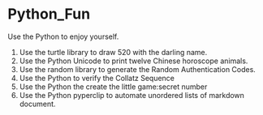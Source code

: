 # Python_Fun
Use the Python to enjoy yourself.

1. Use the turtle library to draw 520 with the darling name. 
2. Use the Python Unicode to print twelve Chinese horoscope animals. 
3. Use the random library to generate the Random Authentication Codes.
4. Use the Python to verify the Collatz Sequence
5. Use the Python the create the little game:secret number
6. Use the Python pyperclip to automate unordered lists of markdown document.